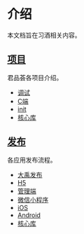 # 介绍

本文档旨在习酒相关内容。

## [项目](./project/README.md)

君品荟各项目介绍。

- [调试](./project/debug.md)
- [C端](./project/app.md)
- [init](./project/init.md)
- [核心库](./project/core.md)

## [发布](./publish/README.md)

各应用发布流程。

- [大禹发布](./publish/dayu.md)
- [H5](./publish/h5.md)
- [管理端](./publish/b.md)
- [微信小程序](./publish/mini.md)
- [iOS](./publish/ios.md)
- [Android](./publish/android.md)
- [核心库](./publish/core.md)
